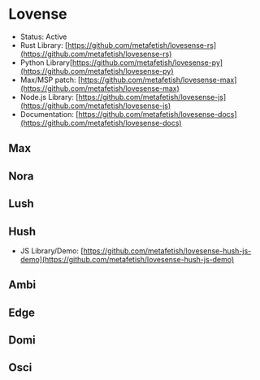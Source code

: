 # Lovense

* Status: Active
* Rust Library: [https://github.com/metafetish/lovesense-rs](https://github.com/metafetish/lovesense-rs)
* Python Library[https://github.com/metafetish/lovesense-py](https://github.com/metafetish/lovesense-py)
* Max/MSP patch: [https://github.com/metafetish/lovesense-max](https://github.com/metafetish/lovesense-max)
* Node.js Library: [https://github.com/metafetish/lovesense-js](https://github.com/metafetish/lovesense-js)
* Documentation: [https://github.com/metafetish/lovesense-docs](https://github.com/metafetish/lovesense-docs)

## Max

## Nora

## Lush

## Hush

* JS Library/Demo: [https://github.com/metafetish/lovesense-hush-js-demo](https://github.com/metafetish/lovesense-hush-js-demo)

## Ambi

## Edge

## Domi

## Osci



